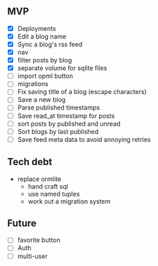 ## MVP
- [x] Deployments
- [x] Edit a blog name
- [x] Sync a blog's rss feed
- [x] nav
- [x] filter posts by blog
- [x] separate volume for sqlite files
- [ ] import opml button
- [ ] migrations
- [ ] Fix saving title of a blog (escape characters)
- [ ] Save a new blog
- [ ] Parse published timestamps
- [ ] Save read_at timestamp for posts
- [ ] sort posts by published and unread
- [ ] Sort blogs by last published
- [ ] Save feed meta data to avoid annoying retries

## Tech debt
- replace ormlite
    - hand craft sql
    - use named tuples
    - work out a migration system

## Future
- [ ] favorite button
- [ ] Auth 
- [ ] multi-user
